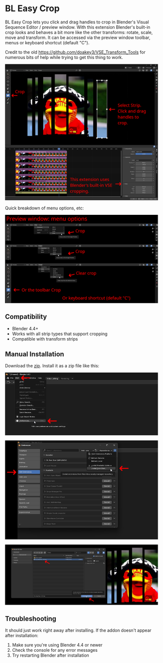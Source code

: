 # BL Easy Crop

BL Easy Crop lets you click and drag handles to crop in Blender's Visual Sequence Editor / preview window.
With this extension Blender's built-in crop looks and behaves a bit more like the other transforms: rotate, scale, move and transform.
It can be accessed via the preview window toolbar, menus or keyboard shortcut (default "C").

Credit to the old https://github.com/doakey3/VSE_Transform_Tools for numerous bits of help while trying to get this thing to work.

 ![demo](./examples/easycrop-demo1.png)

Quick breakdown of menu options, etc:

 ![demo](./examples/easycrop-menu.png)

## Compatibility

- Blender 4.4+
- Works with all strip types that support cropping
- Compatible with transform strips

## Manual Installation

Download the [zip](https://github.com/usrname0/BL_EasyCrop/releases/tag/v1.0.0). Install it as a zip file like this:

![Manual Install 1](./examples/install1.png)

![Manual Install 1](./examples/install2.png)

![Manual Install 1](./examples/install3.png)
   
## Troubleshooting

It should just work right away after installing.  If the addon doesn't appear after installation:
1. Make sure you're using Blender 4.4 or newer
2. Check the console for any error messages
3. Try restarting Blender after installation
